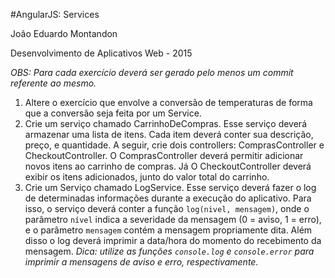#AngularJS: Services

João Eduardo Montandon

Desenvolvimento de Aplicativos Web - 2015

*OBS: Para cada exercício deverá ser gerado pelo menos um commit referente ao mesmo.*

1. Altere o exercício que envolve a conversão de temperaturas de forma que a conversão seja feita por um Service.
2. Crie um serviço chamado CarrinhoDeCompras. Esse serviço deverá armazenar uma lista de itens. Cada item deverá conter sua descrição, preço, e quantidade. A seguir, crie dois controllers: ComprasController e CheckoutController. O ComprasController deverá permitir adicionar novos itens ao carrinho de compras. Já O CheckoutController deverá exibir os itens adicionados, junto do valor total do carrinho.
3. Crie um Serviço chamado LogService. Esse serviço deverá fazer o log de determinadas informações durante a execução do aplicativo. Para isso, o serviço deverá conter a função `log(nivel, mensagem)`, onde o parâmetro `nível` indica a severidade da mensagem (0 = aviso, 1 = erro), e o parâmetro `mensagem` contém a mensagem propriamente dita. Além disso o log deverá imprimir a data/hora do momento do recebimento da mensagem. *Dica: utilize as funções `console.log` e `console.error` para imprimir a mensagens de aviso e erro, respectivamente.*
